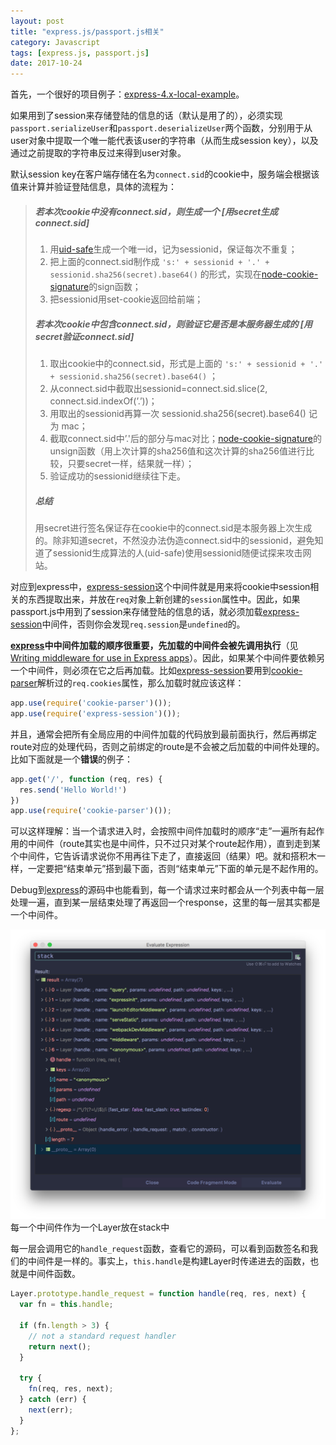 ```yaml
---
layout: post
title: "express.js/passport.js相关"
category: Javascript
tags: [express.js, passport.js]
date: 2017-10-24
---
```


首先，一个很好的项目例子：[express-4.x-local-example](https://github.com/passport/express-4.x-local-example)。



如果用到了session来存储登陆的信息的话（默认是用了的），必须实现`passport.serializeUser`和`passport.deserializeUser`两个函数，分别用于从user对象中提取一个唯一能代表该user的字符串（从而生成session key），以及通过之前提取的字符串反过来得到user对象。



默认session key在客户端存储在名为`connect.sid`的cookie中，服务端会根据该值来计算并验证登陆信息，具体的流程为：

> ##### 若本次cookie中没有connect.sid，则生成一个 [用secret生成connect.sid]
>
> 1. 用[uid-safe](https://github.com/crypto-utils/uid-safe/blob/master/index.js)生成一个唯一id，记为sessionid，保证每次不重复；
> 2. 把上面的connect.sid制作成 `'s:' + sessionid + '.' + sessionid.sha256(secret).base64()` 的形式，实现在[node-cookie-signature](https://github.com/tj/node-cookie-signature/blob/master/index.js)的sign函数；
> 3. 把sessionid用set-cookie返回给前端；
>
> ##### 若本次cookie中包含connect.sid，则验证它是否是本服务器生成的 [用secret验证connect.sid]
>
> 1. 取出cookie中的connect.sid，形式是上面的 `'s:' + sessionid + '.' + sessionid.sha256(secret).base64()` ；
> 2. 从connect.sid中截取出sessionid=connect.sid.slice(2, connect.sid.indexOf(’.’))；
> 3. 用取出的sessionid再算一次 sessionid.sha256(secret).base64() 记为 mac；
> 4. 截取connect.sid中’.'后的部分与mac对比；[node-cookie-signature](https://github.com/tj/node-cookie-signature/blob/master/index.js)的unsign函数（用上次计算的sha256值和这次计算的sha256值进行比较，只要secret一样，结果就一样）；
> 5. 验证成功的sessionid继续往下走。
>
> ##### 总结
>
> 用secret进行签名保证存在cookie中的connect.sid是本服务器上次生成的。除非知道secret，不然没办法伪造connect.sid中的sessionid，避免知道了sessionid生成算法的人(uid-safe)使用sessionid随便试探来攻击网站。



对应到express中，[express-session]()这个中间件就是用来将cookie中session相关的东西提取出来，并放在`req`对象上新创建的`session`属性中。因此，如果passport.js中用到了session来存储登陆的信息的话，就必须加载[express-session]()中间件，否则你会发现`req.session`是`undefined`的。



**[express]()中中间件加载的顺序很重要，先加载的中间件会被先调用执行**（见[Writing middleware for use in Express apps](http://expressjs.com/en/guide/writing-middleware.html)）。因此，如果某个中间件要依赖另一个中间件，则必须在它之后再加载。比如[express-session]()要用到[cookie-parser]()解析过的`req.cookies`属性，那么加载时就应该这样：

```javascript
app.use(require('cookie-parser')());
app.use(require('express-session')());
```

并且，通常会把所有全局应用的中间件加载的代码放到最前面执行，然后再绑定route对应的处理代码，否则之前绑定的route是不会被之后加载的中间件处理的。比如下面就是一个**错误**的例子：

```javascript
app.get('/', function (req, res) {
  res.send('Hello World!')
})
app.use(require('cookie-parser')());
```

可以这样理解：当一个请求进入时，会按照中间件加载时的顺序“走”一遍所有起作用的中间件（route其实也是中间件，只不过只对某个route起作用），直到走到某个中间件，它告诉请求说你不用再往下走了，直接返回（结果）吧。就和搭积木一样，一定要把“结束单元”搭到最下面，否则“结束单元”下面的单元是不起作用的。



Debug到[express]()的源码中也能看到，每一个请求过来时都会从一个列表中每一层处理一遍，直到某一层结束处理了再返回一个response，这里的每一层其实都是一个中间件。

<img title="2017-10-24-express.js-passport.js相关.png" src="/images/2017-10-24-express.js-passport.js相关.png" width="1767" />
<span class="caption">每一个中间件作为一个Layer放在stack中</span>

每一层会调用它的`handle_request`函数，查看它的源码，可以看到函数签名和我们的中间件是一样的。事实上，`this.handle`是构建Layer时传递进去的函数，也就是中间件函数。

```javascript
Layer.prototype.handle_request = function handle(req, res, next) {
  var fn = this.handle;

  if (fn.length > 3) {
    // not a standard request handler
    return next();
  }

  try {
    fn(req, res, next);
  } catch (err) {
    next(err);
  }
};
```

